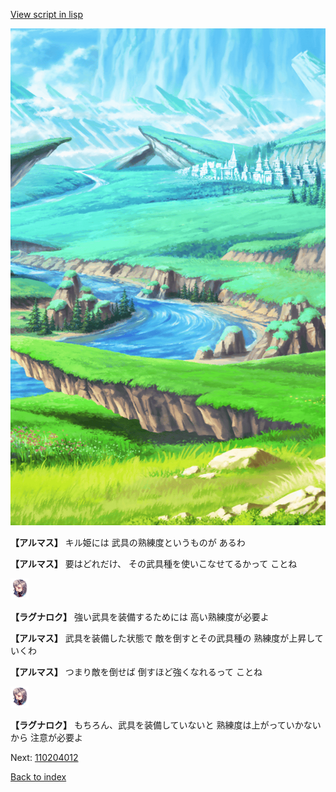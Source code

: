 [View script in lisp](../scripts/110204011.txt)

![plain.png](../images/backgrounds/plain.png)

**【アルマス】**
キル姫には
武具の熟練度というものが
あるわ

**【アルマス】**
要はどれだけ、
その武具種を使いこなせてるかって
ことね

<img src="../images/units/103611.png" alt="103611.png" height="34"/>

**【ラグナロク】**
強い武具を装備するためには
高い熟練度が必要よ

**【アルマス】**
武具を装備した状態で
敵を倒すとその武具種の
熟練度が上昇していくわ

**【アルマス】**
つまり敵を倒せば
倒すほど強くなれるって
ことね

<img src="../images/units/103611.png" alt="103611.png" height="34"/>

**【ラグナロク】**
もちろん、武具を装備していないと
熟練度は上がっていかないから
注意が必要よ

Next: [110204012](110204012.md)

[Back to index](index.md)
